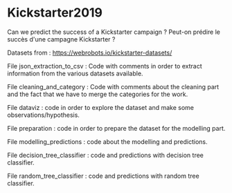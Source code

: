 # Kickstarter2019

Can we predict the success of a Kickstarter campaign ?
Peut-on prédire le succès d'une campagne Kickstarter ?

Datasets from : https://webrobots.io/kickstarter-datasets/

File json_extraction_to_csv : Code with comments in order to extract information from the various datasets available.

File cleaning_and_category : Code with comments about the cleaning part and the fact that we have to merge the categories for the work.

File dataviz : code in order to explore the dataset and make some observations/hypothesis.

File preparation : code in order to prepare the dataset for the modelling part.

File modelling_predictions : code about the modelling and predictions.

File decision_tree_classifier : code and predictions with decision tree classifier.

File random_tree_classifier : code and predictions with random tree classifier.

